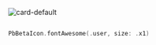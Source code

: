 ![card-default](https://github.com/powerhome/playbook/assets/92755007/8c7e5454-1d42-4d13-9107-ffc5773a136a)

```swift

PbBetaIcon.fontAwesome(.user, size: .x1)

```
